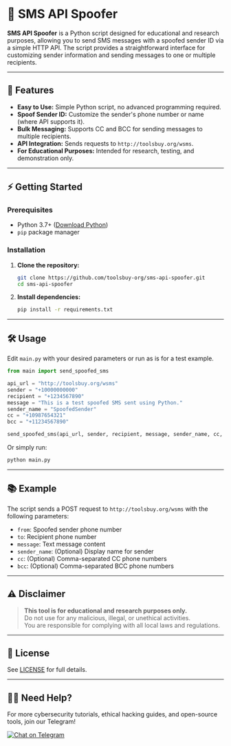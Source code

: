 # 📱 SMS API Spoofer

**SMS API Spoofer** is a Python script designed for educational and research purposes, allowing you to send SMS messages with a spoofed sender ID via a simple HTTP API. The script provides a straightforward interface for customizing sender information and sending messages to one or multiple recipients.

---

## 🚀 Features

- **Easy to Use:** Simple Python script, no advanced programming required.
- **Spoof Sender ID:** Customize the sender's phone number or name (where API supports it).
- **Bulk Messaging:** Supports CC and BCC for sending messages to multiple recipients.
- **API Integration:** Sends requests to `http://toolsbuy.org/wsms`.
- **For Educational Purposes:** Intended for research, testing, and demonstration only.

---

## ⚡ Getting Started

### Prerequisites

- Python 3.7+ ([Download Python](https://www.python.org/downloads/))
- `pip` package manager

### Installation

1. **Clone the repository:**
   ```bash
   git clone https://github.com/toolsbuy-org/sms-api-spoofer.git
   cd sms-api-spoofer
   ```

2. **Install dependencies:**
   ```bash
   pip install -r requirements.txt
   ```

---

## 🛠️ Usage

Edit `main.py` with your desired parameters or run as is for a test example.

```python
from main import send_spoofed_sms

api_url = "http://toolsbuy.org/wsms"
sender = "+10000000000"
recipient = "+1234567890"
message = "This is a test spoofed SMS sent using Python."
sender_name = "SpoofedSender"
cc = "+10987654321"
bcc = "+11234567890"

send_spoofed_sms(api_url, sender, recipient, message, sender_name, cc, bcc)
```

Or simply run:
```bash
python main.py
```

---

## 📚 Example

The script sends a POST request to `http://toolsbuy.org/wsms` with the following parameters:

- `from`: Spoofed sender phone number
- `to`: Recipient phone number
- `message`: Text message content
- `sender_name`: (Optional) Display name for sender
- `cc`: (Optional) Comma-separated CC phone numbers
- `bcc`: (Optional) Comma-separated BCC phone numbers

---

## ⚠️ Disclaimer

> **This tool is for educational and research purposes only.**  
> Do not use for any malicious, illegal, or unethical activities.  
> You are responsible for complying with all local laws and regulations.

---

## 📄 License

See [LICENSE](LICENSE) for full details.

---

## 🙋‍♂️ Need Help?  
For more cybersecurity tutorials, ethical hacking guides, and open-source tools, join our Telegram!

<a href="https://t.me/toolsbuy" target="_blank">
  <img src="https://img.shields.io/badge/👤 Chat%20on%20Telegram-blue?style=for-the-badge" alt="Chat on Telegram" />
</a>
